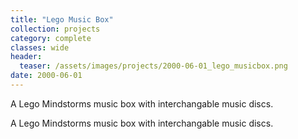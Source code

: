 ```yaml
---
title: "Lego Music Box"
collection: projects
category: complete
classes: wide
header: 
  teaser: /assets/images/projects/2000-06-01_lego_musicbox.png
date: 2000-06-01
---
```


A Lego Mindstorms music box with interchangable music discs.

A Lego Mindstorms music box with interchangable music discs.